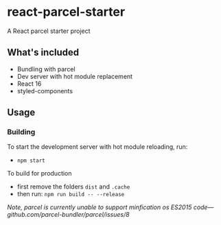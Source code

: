 # react-parcel-starter

A React parcel starter project

## What's included

- Bundling with parcel
- Dev server with hot module replacement
- React 16
- styled-components

## Usage

### Building

To start the development server with hot module reloading, run:

* `npm start`

To build for production

* first remove the folders `dist` and `.cache`
* then run: `npm run build -- --release`

*Note, parcel is currently unable to support minfication os ES2015 code—github.com/parcel-bundler/parcel/issues/8*
